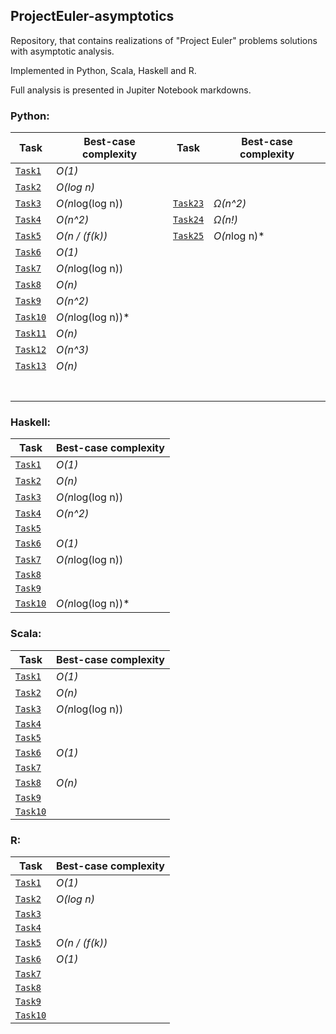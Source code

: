 ## ProjectEuler-asymptotics
Repository, that contains realizations of "Project Euler" problems solutions with asymptotic analysis.

Implemented in Python, Scala, Haskell and R.

Full analysis is presented in Jupiter Notebook markdowns.

### Python:

 Task                            | Best-case complexity   | Task                             | Best-case complexity   |
|--------------------------------|------------------------|----------------------------------|------------------------|
| [`Task1`](python/Task1.ipynb)  | *O(1)*                 |   |        |
| [`Task2`](python/Task2.ipynb)  | *O(log n)*             |   |        |   
| [`Task3`](python/Task3.ipynb)  | *O(n*log(log n))       | [`Task23`](python/Task_23.ipynb) |   *Ω(n^2)*             | 
| [`Task4`](python/Task4.ipynb)  | *O(n^2)*               | [`Task24`](python/Task_24.ipynb) |   *Ω(n!)*              |   
| [`Task5`](python/Task5.ipynb)  | *O(n / (f(k))*         | [`Task25`](python/Task_25.ipynb) |   *O(n*log n)*         |   
| [`Task6`](python/Task6.ipynb)  | *O(1)*                 |   |        |   
| [`Task7`](python/Task7.ipynb)  | *O(n*log(log n))       |   |        | 
| [`Task8`](python/Task8.ipynb)  | *O(n)*                 |   |        | 
| [`Task9`](python/Task9.ipynb)  | *O(n^2)*               |   |        | 
| [`Task10`](python/Task_10.ipynb)  | *O(n*log(log n))*   |   |        | 
| [`Task11`](python/Task_11.ipynb)  | *O(n)*              |   |        |
| [`Task12`](python/Task_12.ipynb)  | *O(n^3)*            |   |        |
| [`Task13`](python/Task_13.ipynb)  | *O(n)*              |   |        | 
|                                   |                     |   |        |  
|                                   |                     |   |        |   
|                                   |                     |   |        | 
|                                   |                     |   |        |
|                                   |                     |   |        |
|                                   |                     |   |        |
|                                   |                     |   |        |






### Haskell:

 Task                            | Best-case complexity   |
|--------------------------------|------------------------|
| [`Task1`](haskell/Task1.hs)     | *O(1)*                 |
| [`Task2`](haskell/Task2.hs)     | *O(n)*              |   
| [`Task3`](haskell/Task3.hs)     | *O(n*log(log n))       |   
| [`Task4`](haskell/Task4.hs)     | *O(n^2)*             |   
| [`Task5`](haskell/Task5.hs)     |          |   
| [`Task6`](haskell/Task6.hs)     |   *O(1)*            |   
| [`Task7`](haskell/Task7.hs)     | *O(n*log(log n))       | 
| [`Task8`](haskell/Task8.hs)     |                        | 
| [`Task9`](haskell/Task9.hs)  |        | 
| [`Task10`](haskell/Task_10.hs)  | *O(n*log(log n))*       | 


### Scala:

 Task                            | Best-case complexity   |
|--------------------------------|------------------------|
| [`Task1`](scala/Task1.scala)  | *O(1)*                  |
| [`Task2`](scala/Task2.scala)  | *O(n)*                  |   
| [`Task3`](scala/Task3.scala)  | *O(n*log(log n))        |   
| [`Task4`](scala/Task4.scala)  |              |   
| [`Task5`](scala/Task5.scala)  |          |   
| [`Task6`](scala/Task6.scala)  |   *O(1)*                |   
| [`Task7`](scala/Task7.scala)  |      |  
| [`Task8`](scala/Task8.scala)  | *O(n)*                  | 
| [`Task9`](scala/Task9.scala)  |       | 
| [`Task10`](scala/Task_10.scala)  |        | 


### R:

 Task                            | Best-case complexity   |
|--------------------------------|------------------------|
| [`Task1`](R/Task1.r)  | *O(1)*                          |
| [`Task2`](R/Task2.r)  | *O(log n)*                      |   
| [`Task3`](R/Task3.r)  |        |   
| [`Task4`](R/Task4.r)  |               |   
| [`Task5`](R/Task5.r)  | *O(n / (f(k))*                  |   
| [`Task6`](R/Task6.r)  |    *O(1)*                       |   
| [`Task7`](R/Task7.r)  |        | 
| [`Task8`](R/Task8.r)  |       | 
| [`Task9`](R/Task9.r)  |        | 
| [`Task10`](R/Task_10.r)  |        | 
